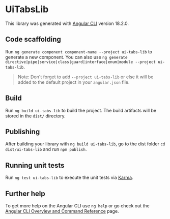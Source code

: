 # UiTabsLib

This library was generated with [Angular CLI](https://github.com/angular/angular-cli) version 18.2.0.

## Code scaffolding

Run `ng generate component component-name --project ui-tabs-lib` to generate a new component. You can also use `ng generate directive|pipe|service|class|guard|interface|enum|module --project ui-tabs-lib`.

> Note: Don't forget to add `--project ui-tabs-lib` or else it will be added to the default project in your `angular.json` file.

## Build

Run `ng build ui-tabs-lib` to build the project. The build artifacts will be stored in the `dist/` directory.

## Publishing

After building your library with `ng build ui-tabs-lib`, go to the dist folder `cd dist/ui-tabs-lib` and run `npm publish`.

## Running unit tests

Run `ng test ui-tabs-lib` to execute the unit tests via [Karma](https://karma-runner.github.io).

## Further help

To get more help on the Angular CLI use `ng help` or go check out the [Angular CLI Overview and Command Reference](https://angular.dev/tools/cli) page.
